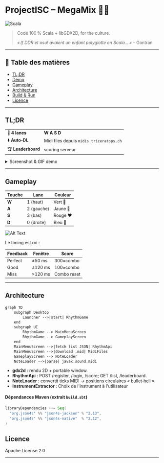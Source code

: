# ProjectISC – MegaMix 🎵✨

![Scala](https://img.shields.io/badge/Scala-2.13-red?logo=scala)

> Codé 100 % Scala + libGDX2D, for the culture.
>
> *« If DDR et osu! avaient un enfant polyglotte en Scala… »* – Gontran

---

## 📝 Table des matières

* [TL;DR](#tldr)
* [Démo](#demo)
* [Gameplay](#gameplay)
* [Architecture](#architecture)
* [Build & Run](#build--run)
* [Licence](#licence)

---

## TL;DR

|                       |                                          |
| --------------------- | ---------------------------------------- |
| 🎹 **4 lanes**        | **W A S D**                              |
| ⬇️ **Auto‑DL**        | Midi files depuis `midis.triceratops.ch` |
| 🏆 **Leaderboard**    | scoring serveur                          |


<details>
<summary>Screenshot & GIF demo</summary>

![Alt Text](data/images/RushE.gif)

</details>

---

## Gameplay

| Touche | Lane       | Couleur  |
| ------ | ---------- | -------- |
| **W**  | 1 (haut)   | Vert 💚  |
| **A**  | 2 (gauche) | Jaune 💛 |
| **S**  | 3 (bas)    | Rouge ❤️ |
| **D**  | 0 (droite) | Bleu 💙  |

![Alt Text](https://media.tenor.com/HvJ48-NOlfIAAAAi/teto-tetoris.gif)

Le timing est roi :

| Feedback | Fenêtre | Score       |
| -------- | ------- | ----------- |
| Perfect  | ±50 ms  | 300×combo   |
| Good     | ±120 ms | 100×combo   |
| Miss     | >120 ms | Combo reset | 

---

## Architecture

```mermaid
graph TD
    subgraph Desktop
        Launcher -->|start| RhythmGame
    end
    subgraph UI
        RhythmGame --> MainMenuScreen
        RhythmGame --> GameplayScreen
    end
    MainMenuScreen -->|fetch list JSON| RhythmApi
    MainMenuScreen -->|download .mid| MidiFiles
    GameplayScreen --> NoteLoader
    NoteLoader -->|parse| javax.sound.midi
```

* **gdx2d** : rendu 2D + portable window.
* **RhythmApi** : POST /register, /login, /score; GET /list, /leaderboard.
* **NoteLoader** : convertit ticks MIDI → positions circulaires « bullet‑hell ».
* **InstrumentExtractor** : Choix de l'instrument à l'utilisateur



#### Dépendances Maven (extrait `build.sbt`)

```scala
libraryDependencies ++= Seq(
  "org.json4s" %% "json4s-jackson" % "2.13",
  "org.json4s" %% "json4s-native"  % "2.12",
)
```

## Licence

Apache License 2.0

---

